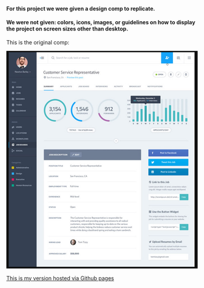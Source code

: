 #### For this project we were given a design comp to replicate.

#### We were not given: colors, icons, images, or guidelines on how to display the project on screen sizes other than desktop.

This is the original comp:

![original comp](original-comp.png)

[This is my version hosted via Github pages](https://dbull7.github.io/db-comp-challenge-3/ "Rockstar Challenge")
